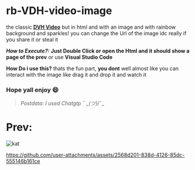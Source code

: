 # rb-VDH-video-image
the classic [**DVH Video**](https://www.youtube.com/watch?v=5mGuCdlCcNM) but in html and with an image and with rainbow background and sparkles! you can change the Url of the image idc really if you share it or steal it 

***How to Execute?:***
**Just Double Click or open the Html and it should show a page of the prev** or use **Visual Studio Code**

**How Do i use this?**
thats the fun part, **you dont** well almost like you can interact with the image like drag it and drop it and watch it 

### Hope yall enjoy 😄

> _Postdata: I used Chatgtp ¯ \_(ツ)_/¯_

# Prev:
![kat](https://github.com/user-attachments/assets/cfd95fa1-9841-4b0f-b8f2-aa75c0694955)

https://github.com/user-attachments/assets/2568d201-838d-4126-85dc-555146b161ce
